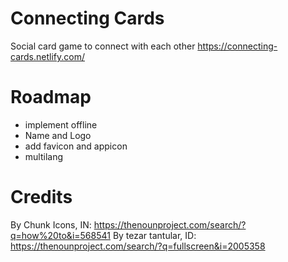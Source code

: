 # Connecting Cards
Social card game to connect with each other
https://connecting-cards.netlify.com/

# Roadmap

- implement offline
- Name and Logo
- add favicon and appicon
- multilang

# Credits

By Chunk Icons, IN: https://thenounproject.com/search/?q=how%20to&i=568541
By tezar tantular, ID: https://thenounproject.com/search/?q=fullscreen&i=2005358

